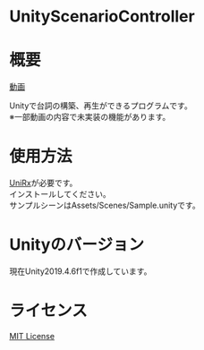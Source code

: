 # UnityScenarioController

# 概要  
  
[動画](https://twitter.com/NidoKota/status/1243830552127406080)  
  
Unityで台詞の構築、再生ができるプログラムです。  
※一部動画の内容で未実装の機能があります。  

# 使用方法  
[UniRx](https://github.com/neuecc/UniRx)が必要です。  
インストールしてください。  
サンプルシーンはAssets/Scenes/Sample.unityです。  

# Unityのバージョン  
現在Unity2019.4.6f1で作成しています。  
  
# ライセンス
[MIT License](https://github.com/NidoKota/UnityScenarioController/blob/master/LICENSE)  
